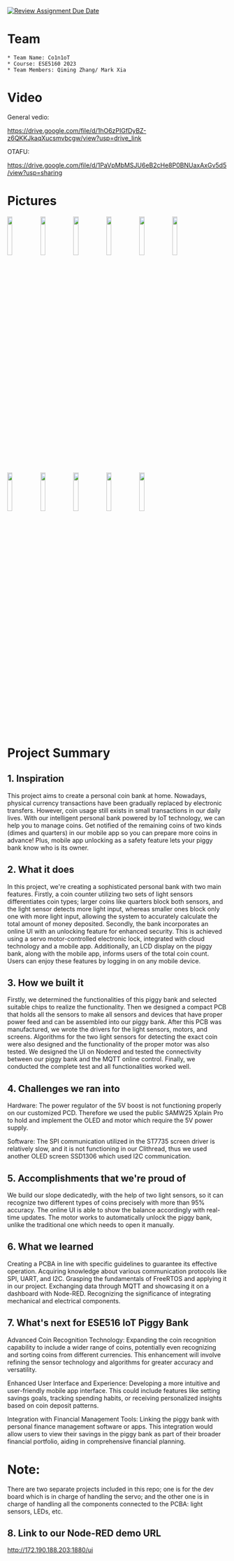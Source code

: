 [![Review Assignment Due Date](https://classroom.github.com/assets/deadline-readme-button-24ddc0f5d75046c5622901739e7c5dd533143b0c8e959d652212380cedb1ea36.svg)](https://classroom.github.com/a/2yGso8Cl)
# Team
    * Team Name: Co1n1oT
    * Course: ESE5160 2023
    * Team Members: Qiming Zhang/ Mark Xia
# Video

General vedio:

https://drive.google.com/file/d/1hO6zPIGfDyBZ-z6QKKJkaqXucsmvbcgw/view?usp=drive_link

OTAFU: 

https://drive.google.com/file/d/1PaVpMbMSJU6eB2cHe8P0BNUaxAxGv5d5/view?usp=sharing

# Pictures

<img src="https://github.com/ese5160/a14-final-submission-group-co1n1ot/assets/148792076/eb6e03e5-2b22-4f4e-8679-af0d7744f1f3" width="15%"></img><img src="https://github.com/ese5160/a14-final-submission-group-co1n1ot/assets/148792076/2ffad481-f484-4002-b52a-0939c2490383" width="15%"></img><img src="https://github.com/ese5160/a14-final-submission-group-co1n1ot/assets/148792076/f76fdb50-4fd9-4289-92e8-b139db0ff52e" width="15%"></img><img src="https://github.com/ese5160/a14-final-submission-group-co1n1ot/assets/148792076/7de7fe3a-6262-4500-b5ce-6d60428901c5" width="15%"></img><img src="https://github.com/ese5160/a14-final-submission-group-co1n1ot/assets/148792076/8778c7e2-2209-467d-be77-8e2ac7e7f716" width="15%"></img><img src="https://github.com/ese5160/a14-final-submission-group-co1n1ot/assets/148792076/bd863cc3-8b23-4b9a-985a-679d88abab75" width="15%"></img><img src="https://github.com/ese5160/a14-final-submission-group-co1n1ot/assets/148792076/b943f3f1-89b8-458b-86ac-d0046f851f42" width="15%"></img><img src="https://github.com/ese5160/a14-final-submission-group-co1n1ot/assets/148792076/11b4ba92-4ed2-45c3-8dda-36809309e67f" width="15%"></img><img src="https://github.com/ese5160/a14-final-submission-group-co1n1ot/assets/148792076/77d39a5b-fa9e-48c7-b05b-79104054d36c" width="15%"></img><img src="https://github.com/ese5160/a14-final-submission-group-co1n1ot/assets/148792076/14e9c2c4-85f8-4909-81ac-f1a58af914db" width="15%"></img><img src="https://github.com/ese5160/a14-final-submission-group-co1n1ot/assets/148792076/ccfc17e3-aacc-4f0f-8c86-795a6a102272" width="15%"></img>

# Project Summary
## 1. Inspiration

This project aims to create a personal coin bank at home. Nowadays, physical currency transactions have been gradually replaced by electronic transfers. However, coin usage still exists in small transactions in our daily lives. With our intelligent personal bank powered by IoT technology, we can help you to manage coins. Get notified of the remaining coins of two kinds (dimes and quarters) in our mobile app so you can prepare more coins in advance! Plus, mobile app unlocking as a safety feature lets your piggy bank know who is its owner.

## 2. What it does

In this project, we're creating a sophisticated personal bank with two main features. Firstly, a coin counter utilizing two sets of light sensors differentiates coin types; larger coins like quarters block both sensors, and the light sensor detects more light input, whereas smaller ones block only one with more light input, allowing the system to accurately calculate the total amount of money deposited. Secondly, the bank incorporates an online UI with an unlocking feature for enhanced security. This is achieved using a servo motor-controlled electronic lock, integrated with cloud technology and a mobile app. Additionally, an LCD display on the piggy bank, along with the mobile app, informs users of the total coin count. Users can enjoy these features by logging in on any mobile device.

## 3. How we built it

Firstly, we determined the functionalities of this piggy bank and selected suitable chips to realize the functionality.
Then we designed a compact PCB that holds all the sensors to make all sensors and devices that have proper power feed and can be assembled into our piggy bank.
After this PCB was manufactured, we wrote the drivers for the light sensors, motors, and screens.
Algorithms for the two light sensors for detecting the exact coin were also designed and the functionality of the proper motor was also tested.
We designed the UI on Nodered and tested the connectivity between our piggy bank and the MQTT online control.
Finally, we conducted the complete test and all functionalities worked well.

## 4. Challenges we ran into

Hardware:
The power regulator of the 5V boost is not functioning properly on our customized PCD. Therefore we used the public SAMW25 Xplain Pro to hold and implement the OLED and motor which require the 5V power supply.

Software:
The SPI communication utilized in the ST7735 screen driver is relatively slow, and it is not functioning in our Clithread, thus we used another OLED screen SSD1306 which used I2C communication.

## 5. Accomplishments that we're proud of

We build our slope dedicatedly, with the help of two light sensors, so it can recognize two different types of coins precisely with more than 95% accuracy.
The online UI is able to show the balance accordingly with real-time updates.
The motor works to automatically unlock the piggy bank, unlike the traditional one which needs to open it manually.

## 6. What we learned

Creating a PCBA in line with specific guidelines to guarantee its effective operation.
Acquiring knowledge about various communication protocols like SPI, UART, and I2C.
Grasping the fundamentals of FreeRTOS and applying it in our project.
Exchanging data through MQTT and showcasing it on a dashboard with Node-RED.
Recognizing the significance of integrating mechanical and electrical components.

## 7. What's next for ESE516 IoT Piggy Bank

Advanced Coin Recognition Technology: Expanding the coin recognition capability to include a wider range of coins, potentially even recognizing and sorting coins from different currencies. This enhancement will involve refining the sensor technology and algorithms for greater accuracy and versatility.

Enhanced User Interface and Experience: Developing a more intuitive and user-friendly mobile app interface. This could include features like setting savings goals, tracking spending habits, or receiving personalized insights based on coin deposit patterns.

Integration with Financial Management Tools: Linking the piggy bank with personal finance management software or apps. This integration would allow users to view their savings in the piggy bank as part of their broader financial portfolio, aiding in comprehensive financial planning.

# Note:

There are two separate projects included in this repo; one is for the dev board which is in charge of handling the servo; and the other one is in charge of handling all the components connected to the PCBA: light sensors, LEDs, etc.


## 8. Link to our Node-RED demo URL

http://172.190.188.203:1880/ui

